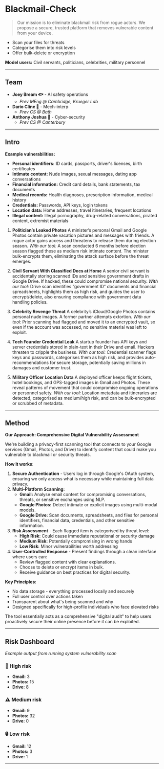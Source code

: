 # Blackmail-Check
> Our mission is to eliminate blackmail risk from rogue actors. We propose a secure, trusted platform that removes vulnerable content from your device.

- Scan your files for threats
- Categorise them into risk levels
- Offer bulk-delete or encryption

**Model users:** Civil servants, politicians, celebrities, military personnel

---

## Team

- **Joey Bream 🐟** - AI safety operations
  - *Prev MEng @ Cambridge, Krueger Lab*
- **Dario Cline 🦅** - Mech-interp
  - *Prev CS @ Bath*
- **Anthony Joshua 🐯** - Cyber-security
  - *Prev CS @ Canterbury*

---

## Intro

**Example vulnerabilities:**

- **Personal identifiers:** ID cards, passports, driver's licenses, birth certificates
- **Intimate content:** Nude images, sexual messages, dating app conversations
- **Financial information:** Credit card details, bank statements, tax documents
- **Medical records:** Health diagnoses, prescription information, medical history
- **Credentials:** Passwords, API keys, login tokens
- **Location data:** Home addresses, travel itineraries, frequent locations
- **Illegal content:** Illegal pornography, drug-related conversations, pirated content, extremist materials

1.  **Politician’s Leaked Photos**
    A minister’s personal Gmail and Google Photos contain private vacation pictures and messages with friends. A rogue actor gains access and threatens to release them during election season.
    *With our tool:* A scan conducted 6 months before election season flagged these as medium risk intimate content. The minister bulk-encrypts them, eliminating the attack surface before the threat emerges.

2.  **Civil Servant With Classified Docs at Home**
    A senior civil servant is accidentally storing scanned IDs and sensitive government drafts in Google Drive. If hacked, these could compromise national security.
    *With our tool:* Drive scan identifies “government ID” documents and financial spreadsheets, highlights them as high risk, and guides the user to encrypt/delete, also ensuring compliance with government data handling policies.

3.  **Celebrity Revenge Threat**
    A celebrity’s iCloud/Google Photos contains personal nude images. A former partner attempts extortion.
    *With our tool:* Prior scanning had flagged and moved it to an encrypted vault, so even if the account was accessed, no sensitive material was left to exploit.

4.  **Tech Founder Credential Leak**
    A startup founder has API keys and server credentials stored in plain-text in their Drive and email. Hackers threaten to cripple the business.
    *With our tool:* Credential scanner flags keys and passwords, categorises them as high risk, and provides auto-recommendations for secure storage, potentially saving millions in damages and customer trust.

5.  **Military Officer Location Data**
    A deployed officer keeps flight tickets, hotel bookings, and GPS-tagged images in Gmail and Photos. These reveal patterns of movement that could compromise ongoing operations or personnel safety.
    *With our tool:* Location metadata and itineraries are detected, categorised as medium/high risk, and can be bulk-encrypted or scrubbed of metadata.

---

## Method

**Our Approach: Comprehensive Digital Vulnerability Assessment**

We're building a privacy-first scanning tool that connects to your Google services (Gmail, Photos, and Drive) to identify content that could make you vulnerable to blackmail or security threats.

**How it works:**

1.  **Secure Authentication** - Users log in through Google's OAuth system, ensuring we only access what is necessary while maintaining full data privacy.
2.  **Multi-Platform Scanning:**
    - **Gmail:** Analyse email content for compromising conversations, threats, or sensitive exchanges using NLP.
    - **Google Photos:** Detect intimate or explicit images using multi-modal models.
    - **Google Drive:** Scan documents, spreadsheets, and files for personal identifiers, financial data, credentials, and other sensitive information.
3.  **Risk Assessment** - Each flagged item is categorised by threat level:
    - **High Risk:** Could cause immediate reputational or security damage
    - **Medium Risk:** Potentially compromising in wrong hands
    - **Low Risk:** Minor vulnerabilities worth addressing
4.  **User-Controlled Response** - Present findings through a clean interface where users can:
    - Review flagged content with clear explanations.
    - Choose to delete or encrypt items in bulk.
    - Receive guidance on best practices for digital security.

**Key Principles:**

- No data storage - everything processed locally and securely
- Full user control over actions taken
- Transparent about what's being scanned and why
- Designed specifically for high-profile individuals who face elevated risks

The tool essentially acts as a comprehensive "digital audit" to help users proactively secure their online presence before it can be exploited.

---

## Risk Dashboard

*Example output from running system vulnerability scan*

### 🚨 High risk

- **Gmail:** 3
- **Photos:** 15
- **Drive:** 8

### ⚠️ Medium risk

- **Gmail:** 9
- **Photos:** 32
- **Drive:** 0

### 🔒 Low risk

- **Gmail:** 12
- **Photos:** 3
- **Drive:** 1

---
